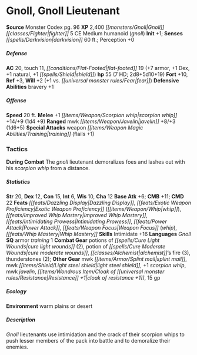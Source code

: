 ﻿---
cssclass: [monsters]
title1: Gnoll, Gnoll Lieutenant
title2: Gnoll Lieutenant
CR: 6
sources:
- name: Monster Codex
  page: 96
  link: http://paizo.com/products/btpy9926?Pathfinder-Roleplaying-Game-Monster-Codex
XP: 2400
race: Gnoll
classes:
- fighter 5
alignment: CE
size: Medium
type: humanoid
subtypes:
- gnoll
initiative:
  bonus: 1
senses:
  darkvision: 60
AC:
  AC: 20
  touch: 11
  flat_footed: 19
  components:
    armor: 7
    dex: 1
    natural: 1
    shield: 1
HP:
  HP: 55
  long: 2d8+5d10+19
  HD: 7
saves:
  fort: 10
  ref: 3
  will: 2
  will_other: +1 vs. fear
defensive_abilities:
- bravery +1
speeds:
  base: 20
attacks:
  melee:
  - - text: +1 scorpion whip +14/+9 (1d4 +9)
      entries:
      - - damage: 1d4 +9
      attack: +1 scorpion whip
      bonus:
      - 14
      - 9
  ranged:
  - - text: mwk javelin +8/+3 (1d6+5)
      entries:
      - - damage: 1d6+5
      attack: mwk javelin
      bonus:
      - 8
      - 3
  special:
  - weapon training (flails +1)
tactics:
  During Combat: The gnoll lieutenant demoralizes foes and lashes out with his scorpion
    whip from a distance.
ability_scores:
  STR: 20
  DEX: 12
  CON: 15
  INT: 6
  WIS: 10
  CHA: 12
BAB: 6
CMB: 11
CMD: 22
feats:
- name: Dazzling Display
- name: Exotic Weapon Proficiency (whip)
- superscripts:
  - UC
  name: Improved Whip Mastery
- name: Intimidating Prowess
- name: Power Attack
- name: Weapon Focus (whip)
- superscripts:
  - UC
  name: Whip Mastery
skills:
  Intimidate: 16
  Perception: 0
languages:
- Gnoll
special_qualities:
- armor training 1
gear:
  combat:
  - potions of cure light wounds (2)
  - potion of cure moderate wounds
  - alchemist's fire (3)
  - thunderstones (2)
  other:
  - mwk splint mail
  - mwk light steel shield
  - +1 scorpion whip
  - mwk javelin
  - cloak of resistance +1
  - 15 gp
ecology:
  environment: warm plains or desert
desc_long: Gnoll lieutenants use intimidation and the crack of their scorpion whips
  to push lesser members of the pack into battle and to demoralize their enemies.

---

# Gnoll, Gnoll Lieutenant

**Source** Monster Codex pg. 96
**XP** 2,400
_[[monsters/Gnoll|Gnoll]]_ _[[classes/Fighter|fighter]]_ 5
CE Medium humanoid (_gnoll_)
**Init** +1; **Senses** _[[spells/Darkvision|darkvision]]_ 60 ft.; Perception +0

##### Defense

**AC** 20, touch 11, _[[conditions/Flat-Footed|flat-footed]]_ 19 (+7 armor, +1 Dex, +1 natural, +1 _[[spells/Shield|shield]]_)
**hp** 55 (7 HD; 2d8+5d10+19)
**Fort** +10, **Ref** +3, **Will** +2 (+1 vs. _[[universal monster rules/Fear|fear]]_)
**Defensive Abilities** bravery +1

##### Offense
**Speed** 20 ft.
**Melee** +1 _[[items/Weapon/Scorpion whip|scorpion whip]]_ +14/+9 (1d4 +9)
**Ranged** mwk _[[items/Weapon/Javelin|javelin]]_ +8/+3 (1d6+5)
**Special Attacks** weapon _[[items/Weapon Magic Abilities/Training|training]]_ (flails +1)

### Tactics

**During Combat** The _gnoll_ lieutenant demoralizes foes and lashes out with his _scorpion whip_ from a distance.

##### Statistics
**Str** 20, **Dex** 12, **Con** 15, **Int** 6, **Wis** 10, **Cha** 12
**Base Atk** +6; **CMB** +11; **CMD** 22
**Feats** _[[feats/Dazzling Display|Dazzling Display]]_, _[[feats/Exotic Weapon Proficiency|Exotic Weapon Proficiency]]_ (_[[items/Weapon/Whip|whip]]_), _[[feats/Improved _Whip_ Mastery|Improved _Whip_ Mastery]]_, _[[feats/Intimidating Prowess|Intimidating Prowess]]_, _[[feats/Power Attack|Power Attack]]_, _[[feats/Weapon Focus|Weapon Focus]]_ (_whip_), _[[feats/Whip Mastery|Whip Mastery]]_
**Skills** Intimidate +16
**Languages** _Gnoll_
**SQ** armor _training_ 1
**Combat Gear** potions of _[[spells/Cure Light Wounds|cure light wounds]]_ (2), potion of _[[spells/Cure Moderate Wounds|cure moderate wounds]]_, _[[classes/Alchemist|alchemist]]_’s fire (3), thunderstones (2); **Other Gear** mwk _[[items/Armor/Splint mail|splint mail]]_, mwk _[[items/Shield/Light steel shield|light steel shield]]_, +1 _scorpion whip_, mwk _javelin_, _[[items/Wondrous Item/Cloak of _[[universal monster rules/Resistance|Resistance]]_ +1|cloak of _resistance_ +1]]_, 15 gp

##### Ecology

**Environment** warm plains or desert

##### Description

_Gnoll_ lieutenants use intimidation and the crack of their scorpion whips to push lesser members of the pack into battle and to demoralize their enemies.